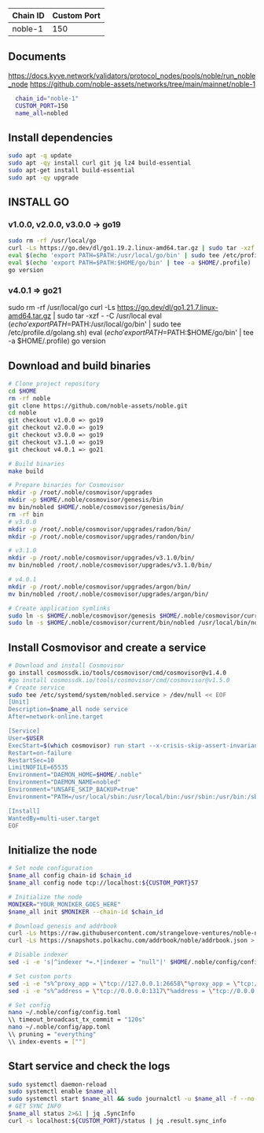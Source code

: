 |   Chain ID	 |Custom Port|
|--------------|-----------|
| noble-1      |    150    |
## Documents
https://docs.kyve.network/validators/protocol_nodes/pools/noble/run_noble_node
https://github.com/noble-assets/networks/tree/main/mainnet/noble-1
```bash
  chain_id="noble-1"
  CUSTOM_PORT=150
  name_all=nobled
```
## Install dependencies
```bash
sudo apt -q update
sudo apt -qy install curl git jq lz4 build-essential
sudo apt-get install build-essential
sudo apt -qy upgrade
```
## INSTALL GO
### v1.0.0, v2.0.0, v3.0.0 -> go19
```bash
sudo rm -rf /usr/local/go
curl -Ls https://go.dev/dl/go1.19.2.linux-amd64.tar.gz | sudo tar -xzf - -C /usr/local
eval $(echo 'export PATH=$PATH:/usr/local/go/bin' | sudo tee /etc/profile.d/golang.sh)
eval $(echo 'export PATH=$PATH:$HOME/go/bin' | tee -a $HOME/.profile)
go version
```
### v4.0.1 => go21
sudo rm -rf /usr/local/go
curl -Ls https://go.dev/dl/go1.21.7.linux-amd64.tar.gz | sudo tar -xzf - -C /usr/local
eval $(echo 'export PATH=$PATH:/usr/local/go/bin' | sudo tee /etc/profile.d/golang.sh)
eval $(echo 'export PATH=$PATH:$HOME/go/bin' | tee -a $HOME/.profile)
go version
## Download and build binaries
```bash
# Clone project repository
cd $HOME
rm -rf noble
git clone https://github.com/noble-assets/noble.git
cd noble
git checkout v1.0.0 => go19 
git checkout v2.0.0 => go19 
git checkout v3.0.0 => go19 
git checkout v3.1.0 => go19 
git checkout v4.0.1 => go21

# Build binaries
make build

# Prepare binaries for Cosmovisor
mkdir -p /root/.noble/cosmovisor/upgrades
mkdir -p $HOME/.noble/cosmovisor/genesis/bin
mv bin/nobled $HOME/.noble/cosmovisor/genesis/bin/
rm -rf bin
# v3.0.0
mkdir -p /root/.noble/cosmovisor/upgrades/radon/bin/
mkdir -p /root/.noble/cosmovisor/upgrades/randon/bin/

# v3.1.0
mkdir -p /root/.noble/cosmovisor/upgrades/v3.1.0/bin/
mv bin/nobled /root/.noble/cosmovisor/upgrades/v3.1.0/bin/

# v4.0.1
mkdir -p /root/.noble/cosmovisor/upgrades/argon/bin/
mv bin/nobled /root/.noble/cosmovisor/upgrades/argon/bin/

# Create application symlinks
sudo ln -s $HOME/.noble/cosmovisor/genesis $HOME/.noble/cosmovisor/current -f
sudo ln -s $HOME/.noble/cosmovisor/current/bin/nobled /usr/local/bin/nobled -f
```
## Install Cosmovisor and create a service
```bash
# Download and install Cosmovisor
go install cosmossdk.io/tools/cosmovisor/cmd/cosmovisor@v1.4.0
#go install cosmossdk.io/tools/cosmovisor/cmd/cosmovisor@v1.5.0
# Create service 
sudo tee /etc/systemd/system/nobled.service > /dev/null << EOF
[Unit]
Description=$name_all node service
After=network-online.target

[Service]
User=$USER
ExecStart=$(which cosmovisor) run start --x-crisis-skip-assert-invariants
Restart=on-failure
RestartSec=10
LimitNOFILE=65535
Environment="DAEMON_HOME=$HOME/.noble"
Environment="DAEMON_NAME=nobled"
Environment="UNSAFE_SKIP_BACKUP=true"
Environment="PATH=/usr/local/sbin:/usr/local/bin:/usr/sbin:/usr/bin:/sbin:/bin:/usr/games:/usr/local/games:/snap/bin:$HOME/.noble/cosmovisor/current/bin"

[Install]
WantedBy=multi-user.target
EOF
```
## Initialize the node 
```bash
# Set node configuration
$name_all config chain-id $chain_id
$name_all config node tcp://localhost:${CUSTOM_PORT}57

# Initialize the node
MONIKER="YOUR_MONIKER_GOES_HERE"
$name_all init $MONIKER --chain-id $chain_id

# Download genesis and addrbook
curl -Ls https://raw.githubusercontent.com/strangelove-ventures/noble-networks/main/mainnet/noble-1/genesis.json > $HOME/.noble/config/genesis.json
curl -Ls https://snapshots.polkachu.com/addrbook/noble/addrbook.json > $HOME/.noble/config/addrbook.json

# Disable indexer
sed -i -e 's|^indexer *=.*|indexer = "null"|' $HOME/.noble/config/config.toml

# Set custom ports
sed -i -e "s%^proxy_app = \"tcp://127.0.0.1:26658\"%proxy_app = \"tcp://127.0.0.1:${CUSTOM_PORT}58\"%; s%^laddr = \"tcp://127.0.0.1:26657\"%laddr = \"tcp://127.0.0.1:${CUSTOM_PORT}57\"%; s%^pprof_laddr = \"localhost:6060\"%pprof_laddr = \"localhost:${CUSTOM_PORT}60\"%; s%^laddr = \"tcp://0.0.0.0:26656\"%laddr = \"tcp://0.0.0.0:${CUSTOM_PORT}56\"%; s%^prometheus_listen_addr = \":26660\"%prometheus_listen_addr = \":${CUSTOM_PORT}66\"%" $HOME/.noble/config/config.toml
sed -i -e "s%^address = \"tcp://0.0.0.0:1317\"%address = \"tcp://0.0.0.0:${CUSTOM_PORT}17\"%; s%^address = \":8080\"%address = \":${CUSTOM_PORT}80\"%; s%^address = \"0.0.0.0:9090\"%address = \"0.0.0.0:${CUSTOM_PORT}90\"%; s%^address = \"0.0.0.0:9091\"%address = \"0.0.0.0:${CUSTOM_PORT}91\"%" $HOME/.noble/config/app.toml

# Set config
nano ~/.noble/config/config.toml
\\ timeout_broadcast_tx_commit = "120s"
nano ~/.noble/config/app.toml
\\ pruning = "everything"
\\ index-events = [""]
```
## Start service and check the logs 
```bash
sudo systemctl daemon-reload
sudo systemctl enable $name_all
sudo systemctl start $name_all && sudo journalctl -u $name_all -f --no-hostname -o cat
# GET SYNC INFO
$name_all status 2>&1 | jq .SyncInfo
curl -s localhost:${CUSTOM_PORT}/status | jq .result.sync_info
```
